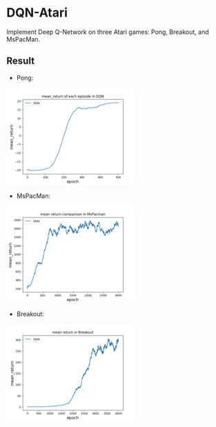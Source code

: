 # DQN-Atari
Implement Deep Q-Network on three Atari games: Pong, Breakout, and MsPacMan.

## Result
- Pong:  
<img src='pic/DQN_Pong.png' width='300'/>
  
- MsPacMan:  
<img src='pic/DQN_MsPacman.png' width='300'/>

- Breakout:  
<img src='pic/DQN_Breakout.png' width='300'/>
